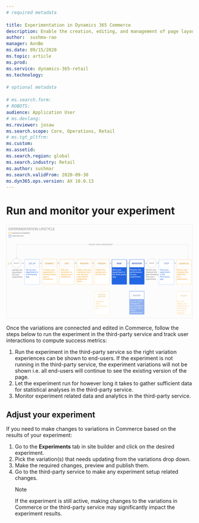 ```yaml
---
# required metadata

title: Experimentation in Dynamics 365 Commerce
description: Enable the creation, editing, and management of page layout and content treatments in site builder. End-to-end experimentation support will be enabled for e-commerce pages, as well as entities within a page.
author:  sushma-rao 
manager: AnnBe
ms.date: 09/15/2020
ms.topic: article
ms.prod: 
ms.service: dynamics-365-retail
ms.technology: 

# optional metadata

# ms.search.form: 
# ROBOTS: 
audience: Application User
# ms.devlang: 
ms.reviewer: josaw
ms.search.scope: Core, Operations, Retail
# ms.tgt_pltfrm: 
ms.custom: 
ms.assetid: 
ms.search.region: global
ms.search.industry: Retail
ms.author: sushmar
ms.search.validFrom: 2020-09-30
ms.dyn365.ops.version: AX 10.0.13
---
```


# Run and monitor your experiment

[ ![Experimentation user journey - Run & Monitor](./media/experimentation_run_monitor.svg) ](./media/experimentation_run_monitor.svg#lightbox)

Once the variations are connected and edited in Commerce, follow the steps below to run the experiment in the third-party service and track user interactions to compute success metrics:
1. Run the experiment in the third-party service so the right variation experiences can be shown to end-users. If the experiment is not running in the third-party service, the experiment variations will not be shown i.e. all end-users will continue to see the existing version of the page.
1. Let the experiment run for however long it takes to gather sufficient data for statistical analyses in the third-party service.
1. Monitor experiment related data and analytics in the third-party service.

## Adjust your experiment
If you need to make changes to variations in Commerce based on the results of your experiment:
1. Go to the **Experiments** tab in site builder and click on the desired experiment. 
1. Pick the variation(s) that needs updating from the variations drop down.
1. Make the required changes, preview and publish them.
1. Go to the third-party service to make any experiment setup related changes.
    > [!NOTE]
    > If the experiment is still active, making changes to the variations in Commerce or the third-party service may significantly impact the experiment results.
